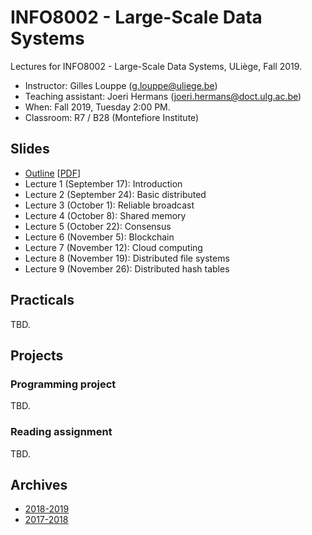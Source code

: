# INFO8002 - Large-Scale Data Systems

Lectures for INFO8002 - Large-Scale Data Systems, ULiège, Fall 2019.

- Instructor: Gilles Louppe ([g.louppe@uliege.be](mailto:g.louppe@uliege.be))
- Teaching assistant: Joeri Hermans ([joeri.hermans@doct.ulg.ac.be](mailto:joeri.hermans@doct.ulg.ac.be))
- When: Fall 2019, Tuesday 2:00 PM.
- Classroom: R7 / B28 (Montefiore Institute)

## Slides

- [Outline](https://glouppe.github.io/info8002-large-scale-data-systems/?p=outline.md) [[PDF](https://glouppe.github.io/info8002-large-scale-data-systems/pdf/outline.pdf)]
- Lecture 1 (September 17): Introduction
- Lecture 2 (September 24): Basic distributed
- Lecture 3 (October 1): Reliable broadcast
- Lecture 4 (October 8): Shared memory
- Lecture 5 (October 22): Consensus
- Lecture 6 (November 5): Blockchain
- Lecture 7 (November 12): Cloud computing
- Lecture 8 (November 19): Distributed file systems
- Lecture 9 (November 26): Distributed hash tables

## Practicals

TBD.

## Projects

### Programming project

TBD.

### Reading assignment

TBD.

## Archives

- [2018-2019](https://github.com/glouppe/info8002-large-scale-data-systems/tree/info8002-2018)
- [2017-2018](https://github.com/glouppe/info8002-large-scale-data-systems/tree/info8002-2017)

